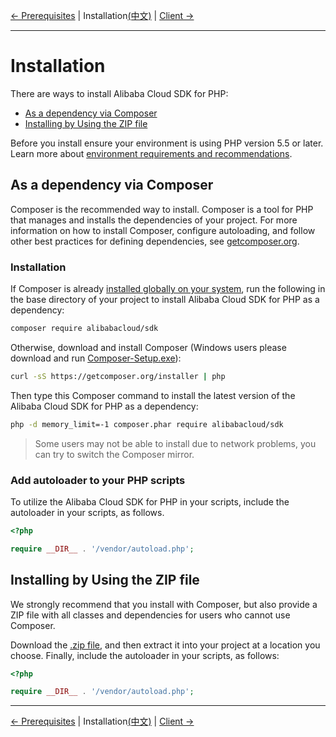 [← Prerequisites](/docs/en/0-Prerequisites.md) | Installation[(中文)](/docs/zh/1-Installation.md) | [Client →](https://github.com/aliyun/openapi-sdk-php-client/blob/master/docs/en/2-Client.md)
***

# Installation
There are ways to install Alibaba Cloud SDK for PHP:

- [As a dependency via Composer](#as-a-dependency-via-composer)
- [Installing by Using the ZIP file](#installing-by-using-the-zip-file)

Before you install ensure your environment is using PHP version 5.5 or later. Learn more about [environment requirements and recommendations](/docs/en/0-Prerequisites.md).

## As a dependency via Composer
Composer is the recommended way to install. Composer is a tool for PHP that manages and installs the dependencies of your project. For more information on how to install Composer, configure autoloading, and follow other best practices for defining dependencies, see [getcomposer.org](https://getcomposer.org).

### Installation
If Composer is already [installed globally on your system](https://getcomposer.org/doc/00-intro.md#globally), run the following in the base directory of your project to install Alibaba Cloud SDK for PHP as a dependency:
```bash
composer require alibabacloud/sdk
```

Otherwise, download and install Composer (Windows users please download and run [Composer-Setup.exe](https://getcomposer.org/Composer-Setup.exe)):
```bash
curl -sS https://getcomposer.org/installer | php
```

Then type this Composer command to install the latest version of the Alibaba Cloud SDK for PHP as a dependency:
```bash
php -d memory_limit=-1 composer.phar require alibabacloud/sdk
```

> Some users may not be able to install due to network problems, you can try to switch the Composer mirror.


### Add autoloader to your PHP scripts
To utilize the Alibaba Cloud SDK for PHP in your scripts, include the autoloader in your scripts, as follows.
```php
<?php

require __DIR__ . '/vendor/autoload.php'; 
```

## Installing by Using the ZIP file
We strongly recommend that you install with Composer, but also provide a ZIP file with all classes and dependencies for users who cannot use Composer.

Download the [.zip file](http://aliyunsdk-pages.alicdn.com/php-sdk/sdk.zip), and then extract it into your project at a location you choose. Finally, include the autoloader in your scripts, as follows:

```php
<?php

require __DIR__ . '/vendor/autoload.php'; 
```

***
[← Prerequisites](/docs/en/0-Prerequisites.md) | Installation[(中文)](/docs/zh/1-Installation.md) | [Client →](https://github.com/aliyun/openapi-sdk-php-client/blob/master/docs/en/2-Client.md)
